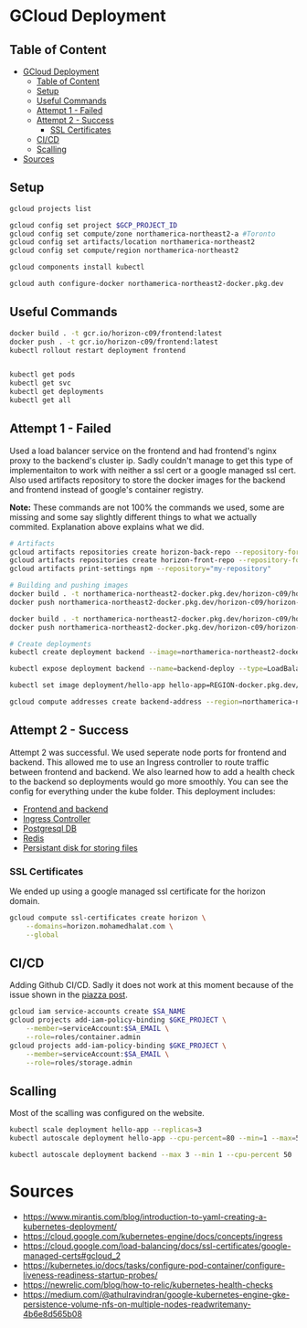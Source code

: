 # GCloud Deployment

## Table of Content
- [GCloud Deployment](#gcloud-deployment)
  - [Table of Content](#table-of-content)
  - [Setup](#setup)
  - [Useful Commands](#useful-commands)
  - [Attempt 1 - Failed](#attempt-1---failed)
  - [Attempt 2 - Success](#attempt-2---success)
    - [SSL Certificates](#ssl-certificates)
  - [CI/CD](#cicd)
  - [Scalling](#scalling)
- [Sources](#sources)

## Setup
```sh
gcloud projects list

gcloud config set project $GCP_PROJECT_ID
gcloud config set compute/zone northamerica-northeast2-a #Toronto
gcloud config set artifacts/location northamerica-northeast2
gcloud config set compute/region northamerica-northeast2

gcloud components install kubectl

gcloud auth configure-docker northamerica-northeast2-docker.pkg.dev
```

## Useful Commands
```sh
docker build . -t gcr.io/horizon-c09/frontend:latest
docker push . -t gcr.io/horizon-c09/frontend:latest
kubectl rollout restart deployment frontend


kubectl get pods
kubectl get svc
kubectl get deployments
kubectl get all
```

## Attempt 1 - Failed
Used a load balancer service on the frontend and had frontend's nginx proxy to the backend's cluster ip.
Sadly couldn't manage to get this type of implementaiton to work with neither a ssl cert or a google managed ssl cert. Also used artifacts repository to store the docker images for the backend and frontend instead of google's container registry.

**Note:** These commands are not 100% the commands we used, some are missing and some say slightly different things to what we actually commited. Explanation above explains what we did.
```sh
# Artifacts
gcloud artifacts repositories create horizon-back-repo --repository-format=docker
gcloud artifacts repositories create horizon-front-repo --repository-format=docker
gcloud artifacts print-settings npm --repository="my-repository"

# Building and pushing images
docker build . -t northamerica-northeast2-docker.pkg.dev/horizon-c09/horizon-back-repo/backend:v1
docker push northamerica-northeast2-docker.pkg.dev/horizon-c09/horizon-back-repo/backend:v1

docker build . -t northamerica-northeast2-docker.pkg.dev/horizon-c09/horizon-front-repo/frontend:v1
docker push northamerica-northeast2-docker.pkg.dev/horizon-c09/horizon-front-repo/frontend:v1

# Create deployments
kubectl create deployment backend --image=northamerica-northeast2-docker.pkg.dev/horizon-c09/horizon-back-repo/backend:v1

kubectl expose deployment backend --name=backend-deploy --type=LoadBalancer --port=80

kubectl set image deployment/hello-app hello-app=REGION-docker.pkg.dev/${PROJECT_ID}/hello-repo/hello-app:v2

gcloud compute addresses create backend-address --region=northamerica-northeast2
```
## Attempt 2 - Success
Attempt 2 was successful. We used seperate node ports for frontend and backend. This allowed me to use an Ingress controller to route traffic between frontend and backend. We also learned how to add a health check to the backend so deployments would go more smoothly. You can see the config for everything under the kube folder.
This deployment includes:
- [Frontend and backend](/kube/deployment.yml)
- [Ingress Controller](/kube/ingress.yml)
- [Postgresql DB](/kube/psql.yml)
- [Redis](/kube/redis.yml)
- [Persistant disk for storing files](/kube/volume.yml)


### SSL Certificates
We ended up using a google managed ssl certificate for the horizon domain.

```sh
gcloud compute ssl-certificates create horizon \
    --domains=horizon.mohamedhalat.com \
    --global
```

## CI/CD
Adding Github CI/CD. Sadly it does not work at this moment because of the issue shown in the [piazza post](https://piazza.com/class/kxgjicgvryu3h8?cid=423).
```sh
gcloud iam service-accounts create $SA_NAME
gcloud projects add-iam-policy-binding $GKE_PROJECT \
	--member=serviceAccount:$SA_EMAIL \
	--role=roles/container.admin
gcloud projects add-iam-policy-binding $GKE_PROJECT \
	--member=serviceAccount:$SA_EMAIL \
	--role=roles/storage.admin
```

## Scalling
Most of the scalling was configured on the website.

```sh
kubectl scale deployment hello-app --replicas=3
kubectl autoscale deployment hello-app --cpu-percent=80 --min=1 --max=5

kubectl autoscale deployment backend --max 3 --min 1 --cpu-percent 50
```

# Sources
- https://www.mirantis.com/blog/introduction-to-yaml-creating-a-kubernetes-deployment/
- https://cloud.google.com/kubernetes-engine/docs/concepts/ingress
- https://cloud.google.com/load-balancing/docs/ssl-certificates/google-managed-certs#gcloud_2
- https://kubernetes.io/docs/tasks/configure-pod-container/configure-liveness-readiness-startup-probes/
- https://newrelic.com/blog/how-to-relic/kubernetes-health-checks
- https://medium.com/@athulravindran/google-kubernetes-engine-gke-persistence-volume-nfs-on-multiple-nodes-readwritemany-4b6e8d565b08